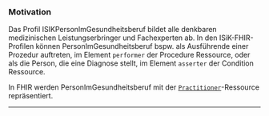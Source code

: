 ### Motivation

Das Profil ISIKPersonImGesundheitsberuf bildet alle denkbaren medizinischen Leistungserbringer und Fachexperten  ab. In den ISiK-FHIR-Profilen können PersonImGesundheitsberuf bspw. als Ausführende einer Prozedur auftreten, im Element `performer` der Procedure Ressource, oder als die Person, die eine Diagnose stellt, im Element `asserter` der Condition Ressource.

In FHIR werden PersonImGesundheitsberuf mit der [`Practitioner`](https://hl7.org/fhir/R4/practitioner.html)-Ressource repräsentiert.

---
